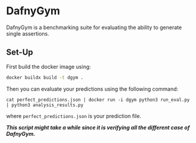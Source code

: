 # DafnyGym

DafnyGym is a benchmarking suite for evaluating the ability to generate single assertions.

## Set-Up

First build the docker image using:
```sh
docker buildx build -t dgym .
```

Then you can evaluate your predictions using the following command:
```
cat perfect_predictions.json | docker run -i dgym python3 run_eval.py | python3 analysis_results.py
```
where `perfect_predictions.json` is your prediction file.

***This script might take a while since it is verifying all the different case of DafnyGym.***